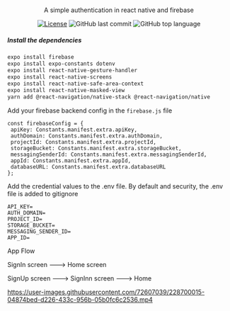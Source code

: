 <div align="center" style="margin: 20px; text-align: center">
  <p>A simple authentication in react native and firebase</p>
  
  
  [![License](http://img.shields.io/:license-mit-blue.svg?style=flat-square)](https://github.com/BinaryLeo/react_native_firebase_Auth/blob/main/LICENSE)
  ![GitHub last commit](https://img.shields.io/github/last-commit/BinaryLeo/react_native_firebase_Auth?style=flat-square)
  ![GitHub top language](https://img.shields.io/github/last-commit/BinaryLeo/react_native_firebase_Auth?style=flat-square)
  
</div>

##### Install the dependencies

```bash
expo install firebase
expo install expo-constants dotenv
expo install react-native-gesture-handler
expo install react-native-screens
expo install react-native-safe-area-context
expo install react-native-masked-view
yarn add @react-navigation/native-stack @react-navigation/native
```

 Add your firebase backend config in the `firebase.js` file

 ```
const firebaseConfig = {
  apiKey: Constants.manifest.extra.apiKey,
  authDomain: Constants.manifest.extra.authDomain,
  projectId: Constants.manifest.extra.projectId,
  storageBucket: Constants.manifest.extra.storageBucket,
  messagingSenderId: Constants.manifest.extra.messagingSenderId,
  appId: Constants.manifest.extra.appId,
  databaseURL: Constants.manifest.extra.databaseURL
};
```
Add the credential values to the .env file.
By default and security, the .env file is added to gitignore

```
API_KEY=
AUTH_DOMAIN=
PROJECT_ID=
STORAGE_BUCKET=
MESSAGING_SENDER_ID=
APP_ID=

```

App Flow

SignIn screen ---> Home screen

SignUp screen ---> SignInn screen ---> Home

https://user-images.githubusercontent.com/72607039/228700015-04874bed-d226-433c-956b-05b0fc6c2536.mp4

